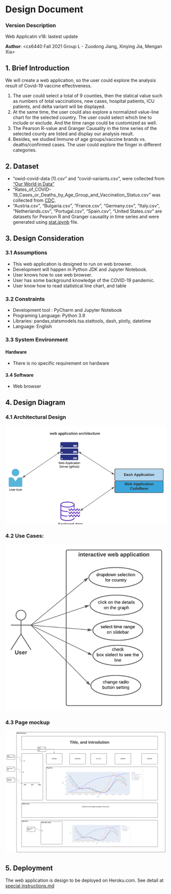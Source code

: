 # Design Document

### Version Description

Web Applicatin v18: lastest update

**Author**: \<cs6440 Fall 2021 Group L - Zuodong Jiang, Xinying Jia, Mengan Xia>

## 1. Brief Introduction

We will create a web application, so the user could explore the analysis result of Covid-19 vaccine effectiveness. 

1. The user could select a total of 9 counties, then the statical value such as numbers of total vaccinations, new cases, hospital patients, ICU patients, and delta variant will be displayed. 
2. At the same time, the user could also explore a normalized value-line chart for the selected country. The user could select which line to include or exclude. And the time range could be customized as well.
3. The Pearson R-value and Granger Causality in the time series of the selected county are listed and display our analysis result.
4. Besides, we studied Immune of age groups/vaccine brands vs. deaths/confirmed cases. The user could explore the finger in different categories. 

## 2. Dataset

- “owid-covid-data (1).csv” and “covid-variants.csv”, were collected from [“Our World in Data”](https://ourworldindata.org/)
- “Rates_of_COVID-19_Cases_or_Deaths_by_Age_Group_and_Vaccination_Status.csv” was collected from [CDC](https://data.cdc.gov/Public-Health-Surveillance/Rates-of-COVID-19-Cases-or-Deaths-by-Age-Group-and/3rge-nu2a).
- “Austria.csv”, “Bulgaria.csv”, “France.csv”, “Germany.csv”, “Italy.csv”, “Netherlands.csv”, “Portugal.csv”, “Spain.csv”, “United States.csv” are datasets for Pearson R and Granger causality in time series and were generated using [stat.ipynb](https://github.gatech.edu/mxia38/groupL_dash_app_cs6440_Fall2021/blob/master/stat.ipynb) file.


## 3. Design Consideration

### 3.1 Assumptions
- This  web application is designed to run on web browser.
- Development will happen in Python JDK and Jupyter Notebook.
- User knows how to use web browser.
- User has some background knowledge of the COVID-19 pandemic.
- User know how to read statistical line chart, and table

### 3.2 Constraints

- Development tool : PyCharm and Jupyter Notebook
- Programing Language: Python 3.9
- Libraries: pandas,statsmodels.tsa.stattools, dash, plotly, datetime
- Language: English

### 3.3 System Environment
#### Hardware
- There is no specific requirement on hardware

#### 3.4 Software
- Web browser

## 4. Design Diagram

### 4.1 Architectural Design

![architecture](../images/architecture-GroupL.png)

### 4.2 Use Cases:

![use_case](../images/UseCase-GroupL.png)


### 4.3 Page mockup

![use_case](../images/mockups-GroupL.png)

## 5. Deployment

The web application is design to be deployed on Heroku.com. See detail at [special instructions.md](https://github.gatech.edu/mxia38/groupL_dash_app_cs6440_Fall2021/blob/master/Final%20Delivery/Special%20Instructions.md)






